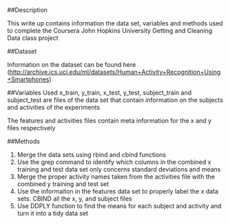 ##Description

This write up contains information the data set, variables and methods used to complete the Coursera John Hopkins University Getting and Cleaning Data class project

##Dataset

Information on the dataset can be found here (http://archive.ics.uci.edu/ml/datasets/Human+Activity+Recognition+Using+Smartphones)

##Variables Used
x_train, y_train, x_test, y_test, subject_train and subject_test are files of the data set that contain information on the subjects and activities of the experiments

The features and activities files contain meta information for the x and y files respectively

##Methods
1. Merge the data sets using rbind and cbind functions
2. Use the grep command to identify which columns in the combined x training and test data set only concerns standard deviations and means
3. Merge the proper activity names taken from the activities file with the combined y training and test set
4. Use the informaiton in the features data set to properly label the x data sets. CBIND all the x, y, and subject files
5. Use DDPLY function to find the means for each subject and activity and turn it into a tidy data set
